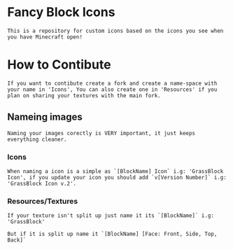 # Fancy Block Icons
    This is a repository for custom icons based on the icons you see when you have Minecraft open!

# How to Contibute
    If you want to contibute create a fork and create a name-space with your name in 'Icons', You can also create one in 'Resources' if you plan on sharing your textures with the main fork.

## Nameing images
    Naming your images corectly is VERY important, it just keeps everything cleaner.

### Icons
    When naming a icon is a simple as `[BlockName] Icon` i.g: 'GrassBlock Icon', if you update your icon you should add `v[Version Number]` i.g: 'GrassBlock Icon v.2'.

### Resources/Textures
    If your texture isn't split up just name it its `[BlockName]` i.g: 'GrassBlock'

    But if it is split up name it `[BlockName] [Face: Front, Side, Top, Back]`
